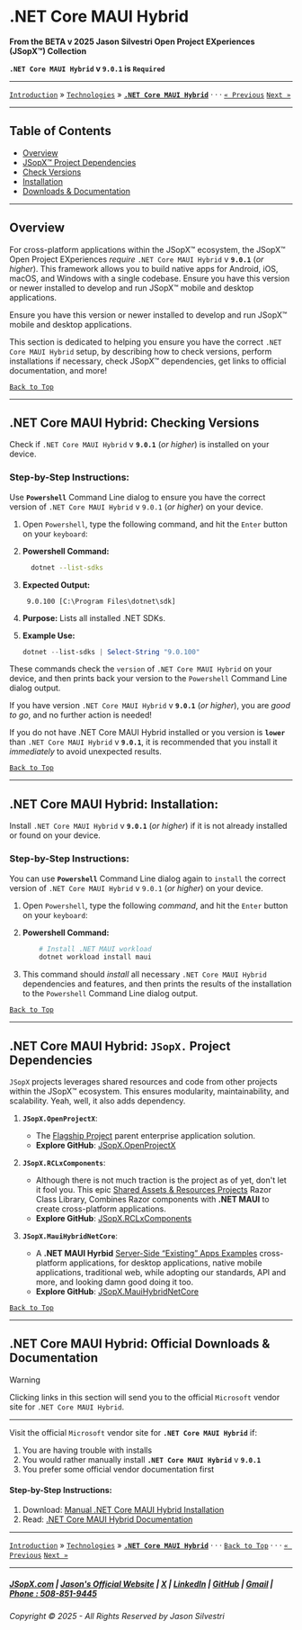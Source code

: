 ﻿# .NET Core MAUI Hybrid

**From the ﻿BETA v 2025 Jason Silvestri Open Project EXperiences (JSopX™) Collection**

**`.NET Core MAUI Hybrid` v `9.0.1` is `Required`**

---

[`Introduction`](../../../../../Introduction/) » [`Technologies`](./ReadMe.md) » **[`.NET Core MAUI Hybrid`](./NetCoreMauiHybrid.md)** · · · [`« Previous`](./NetCoreBlazor.md) [`Next »`](./Node.md)

---

## Table of Contents

- [Overview](#overview)
- [JSopX™ Project Dependencies](#net-core-maui-hybrid-jsopx-project-dependencies)
- [Check Versions](#net-core-maui-hybrid-checking-versions)
- [Installation](#net-core-maui-hybrid-installation)
- [Downloads & Documentation](#net-core-maui-hybrid-official-downloads--documentation)

---

## **Overview**  

For cross-platform applications within the JSopX™ ecosystem, the JSopX™ Open Project EXperiences _require_ `.NET Core MAUI Hybrid` v **`9.0.1`** (_or higher_). This framework allows you to build native apps for Android, iOS, macOS, and Windows with a single codebase. Ensure you have this version or newer installed to develop and run JSopX™ mobile and desktop applications.

Ensure you have this version or newer installed to develop and run JSopX™ mobile and desktop applications.

This section is dedicated to helping you ensure you have the correct `.NET Core MAUI Hybrid` setup, by describing how to check versions, perform installations if necessary, check JSopX™ dependencies, get links to official documentation, and more!


[`Back to Top`](#table-of-contents)

---

## .NET Core MAUI Hybrid: Checking Versions

Check if `.NET Core MAUI Hybrid` v **`9.0.1`** (_or higher_) is installed on your device.

### Step-by-Step Instructions:

Use **`Powershell`** Command Line dialog to ensure you have the correct version of `.NET Core MAUI Hybrid` v `9.0.1` (_or higher_) on your device.
   
1. Open `Powershell`, type the following command, and hit the `Enter` button on your `keyboard`:
   
2. **Powershell Command:**
     ```bash
       dotnet --list-sdks
     ```
3. **Expected Output:** 
     ```
      9.0.100 [C:\Program Files\dotnet\sdk]
     ```
4. **Purpose:** Lists all installed .NET SDKs.
5. **Example Use:**
    ```powershell
    dotnet --list-sdks | Select-String "9.0.100"
    ```

These commands check the `version` of `.NET Core MAUI Hybrid` on your device, and then prints back your version to the `Powershell` Command Line dialog output.
   
If you have version `.NET Core MAUI Hybrid` v **`9.0.1`** (_or higher_), you are _good to go_, and no further action is needed!
   
If you do not have .NET Core MAUI Hybrid installed or you version is **`lower`** than `.NET Core MAUI Hybrid` v **`9.0.1`**, it is recommended that you install it _immediately_ to avoid unexpected results.


[`Back to Top`](#table-of-contents)

---


## .NET Core MAUI Hybrid: Installation:

Install `.NET Core MAUI Hybrid` v **`9.0.1`** (_or higher_) if it is not already installed or found on your device.

### Step-by-Step Instructions:

You can use **`Powershell`** Command Line dialog again to `install` the correct version of `.NET Core MAUI Hybrid` v `9.0.1` (_or higher_) on your device.
   
1. Open `Powershell`, type the following _command_, and hit the `Enter` button on your `keyboard`:

2. **Powershell Command:**
    ```powershell
        # Install .NET MAUI workload
        dotnet workload install maui
    ```
    
3. This command should _install_ all necessary `.NET Core MAUI Hybrid` dependencies and features, and then prints the results of the installation to the `Powershell` Command Line dialog output.

[`Back to Top`](#table-of-contents)

---

## **.NET Core MAUI Hybrid: `JSopX.` Project Dependencies**

`JSopX` projects leverages shared resources and code from other projects within the JSopX™ ecosystem. This ensures modularity, maintainability, and scalability. Yeah, well, it also adds dependency.

1. **`JSopX.OpenProjectX`**:
   - The [Flagship Project](../../../../../Introduction/JSopxProjectsFamilies.md#1-flagship-projects) parent enterprise application solution.
   - **Explore GitHub**: [JSopX.OpenProjectX](../../../../../OpenProjects/jsopx.OpenProjectX)

2. **`JSopX.RCLxComponents`**:
   - Although there is not much traction is the project as of yet, don't let it fool you. This epic [Shared Assets & Resources Projects](../../../../../Introduction/JSopxProjectsFamilies.md#2-shared-assets--resources-projects) Razor Class Library, Combines Razor components with **.NET MAUI** to create cross-platform applications.
   - **Explore GitHub**: [JSopX.RCLxComponents](../../../../../OpenProjects/jsopx.RCLxComponents)

3. **`JSopX.MauiHybridNetCore`**:
    - A **.NET MAUI Hyrbid** [Server-Side “Existing” Apps Examples](../../../../../Introduction/JSopxProjectsFamilies.md#4-server-side-existing-apps-examples) cross-platform applications, for desktop applications, native mobile applications, traditional web, while adopting our standards, API and more, and looking damn good doing it too.
    - **Explore GitHub**: [JSopX.MauiHybridNetCore](../../../../../OpenProjects/jsopx.MauiHybridNetCore)

[`Back to Top`](#table-of-contents)

---

## .NET Core MAUI Hybrid: Official Downloads & Documentation

> [!WARNING]
> Clicking links in this section will send you to the official `Microsoft` vendor site for `.NET Core MAUI Hybrid`.
> 

---

Visit the official `Microsoft` vendor site for **`.NET Core MAUI Hybrid`** if:

1. You are having trouble with installs
2. You would rather manually install **`.NET Core MAUI Hybrid`** v **`9.0.1`**
3. You prefer some official vendor documentation first
   
#### Step-by-Step Instructions:
   
1. Download: [Manual .NET Core MAUI Hybrid Installation](https://dotnet.microsoft.com/apps/maui)
2. Read: [.NET Core MAUI Hybrid Documentation](https://learn.microsoft.com/en-us/dotnet/maui/)

---

[`Introduction`](../../../../../Introduction/) » [`Technologies`](./ReadMe.md) » **[`.NET Core MAUI Hybrid`](./NetCoreMauiHybrid.md)** · · · [`Back to Top`](#table-of-contents) · · · [`« Previous`](./NetCoreBlazor.md) [`Next »`](./Node.md)

---

##### [JSopX.com](https://www.jsopx.com/) | [Jason's Official Website](https://www.jsilvestri.com/) | [X](https://www.x.com/JasonSilvestri) | [LinkedIn](http://www.linkedin.com/in/JasonSilvestri) | [GitHub](https://github.com/JasonSilvestri) | [Gmail](mailto:therealjasonsilvestri@gmail.com) | [Phone : 508-851-9445](phoneto:508-851-9445)

###### Copyright © 2025 - All Rights Reserved by Jason Silvestri
